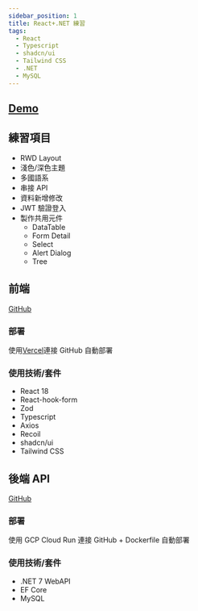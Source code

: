 ```yaml
---
sidebar_position: 1
title: React+.NET 練習
tags:
  - React
  - Typescript
  - shadcn/ui
  - Tailwind CSS
  - .NET
  - MySQL
---
```


## [Demo](https://pm-jyun.vercel.app/)

## 練習項目

- RWD Layout
- 淺色/深色主題
- 多國語系
- 串接 API
- 資料新增修改
- JWT 驗證登入
- 製作共用元件
  - DataTable
  - Form Detail
  - Select
  - Alert Dialog
  - Tree

## 前端

[GitHub](https://github.com/njyun666666/PM.React)

### 部署

使用[Vercel](https://vercel.com)連接 GitHub 自動部署

### 使用技術/套件

- React 18
- React-hook-form
- Zod
- Typescript
- Axios
- Recoil
- shadcn/ui
- Tailwind CSS

## 後端 API

[GitHub](https://github.com/njyun666666/PM.Net)

### 部署

使用 GCP Cloud Run 連接 GitHub + Dockerfile 自動部署

### 使用技術/套件

- .NET 7 WebAPI
- EF Core
- MySQL
